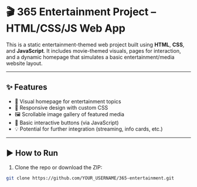 # 🎬 365 Entertainment Project – HTML/CSS/JS Web App

This is a static entertainment-themed web project built using **HTML**, **CSS**, and **JavaScript**. It includes movie-themed visuals, pages for interaction, and a dynamic homepage that simulates a basic entertainment/media website layout.

---
## ✨ Features

- 🎥 Visual homepage for entertainment topics
- 🎨 Responsive design with custom CSS
- 🖼️ Scrollable image gallery of featured media
- 🔘 Basic interactive buttons (via JavaScript)
- 💡 Potential for further integration (streaming, info cards, etc.)

---

## ▶️ How to Run

1. Clone the repo or download the ZIP:
```bash
git clone https://github.com/YOUR_USERNAME/365-entertainment.git

